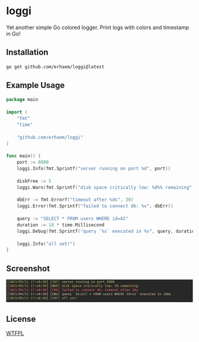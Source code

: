 # loggi

Yet another simple Go colored logger. Print logs with colors and timestamp in Go! 

## Installation
```bash
go get github.com/erhaem/loggi@latest
```

## Example Usage
```go
package main

import (
	"fmt"
	"time"

	"github.com/erhaem/loggi"
)

func main() {
	port := 8000
	loggi.Info(fmt.Sprintf("server running on port %d", port))

	diskFree := 5
	loggi.Warn(fmt.Sprintf("disk space critically low: %d%% remaining", diskFree))

	dbErr := fmt.Errorf("timeout after %ds", 30)
	loggi.Error(fmt.Sprintf("failed to connect db: %v", dbErr))

	query := "SELECT * FROM users WHERE id=42"
	duration := 18 * time.Millisecond
	loggi.Debug(fmt.Sprintf("query `%s` executed in %v", query, duration))

	loggi.Info("all set!")
}
```
## Screenshot

![Example](loggi-example.jpg)

## License

[WTFPL](LICENSE)
